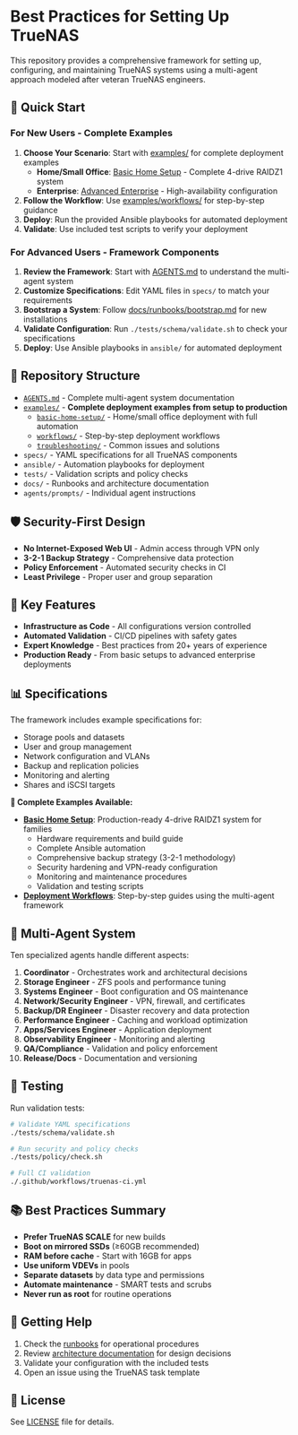 # Best Practices for Setting Up TrueNAS

This repository provides a comprehensive framework for setting up, configuring, and maintaining TrueNAS systems using a multi-agent approach modeled after veteran TrueNAS engineers.

## 🚀 Quick Start

### For New Users - Complete Examples  
1. **Choose Your Scenario**: Start with [examples/](examples/) for complete deployment examples
   - **Home/Small Office**: [Basic Home Setup](examples/basic-home-setup/) - Complete 4-drive RAIDZ1 system
   - **Enterprise**: [Advanced Enterprise](examples/advanced-enterprise/) - High-availability configuration  
2. **Follow the Workflow**: Use [examples/workflows/](examples/workflows/) for step-by-step guidance
3. **Deploy**: Run the provided Ansible playbooks for automated deployment
4. **Validate**: Use included test scripts to verify your deployment

### For Advanced Users - Framework Components
1. **Review the Framework**: Start with [AGENTS.md](AGENTS.md) to understand the multi-agent system
2. **Customize Specifications**: Edit YAML files in `specs/` to match your requirements  
3. **Bootstrap a System**: Follow [docs/runbooks/bootstrap.md](docs/runbooks/bootstrap.md) for new installations
4. **Validate Configuration**: Run `./tests/schema/validate.sh` to check your specifications
5. **Deploy**: Use Ansible playbooks in `ansible/` for automated deployment

## 📁 Repository Structure

- [`AGENTS.md`](AGENTS.md) - Complete multi-agent system documentation
- [`examples/`](examples/) - **Complete deployment examples from setup to production**
  - [`basic-home-setup/`](examples/basic-home-setup/) - Home/small office deployment with full automation
  - [`workflows/`](examples/workflows/) - Step-by-step deployment workflows  
  - [`troubleshooting/`](examples/troubleshooting/) - Common issues and solutions
- `specs/` - YAML specifications for all TrueNAS components
- `ansible/` - Automation playbooks for deployment
- `tests/` - Validation scripts and policy checks
- `docs/` - Runbooks and architecture documentation
- `agents/prompts/` - Individual agent instructions

## 🛡️ Security-First Design

- **No Internet-Exposed Web UI** - Admin access through VPN only
- **3-2-1 Backup Strategy** - Comprehensive data protection
- **Policy Enforcement** - Automated security checks in CI
- **Least Privilege** - Proper user and group separation

## 🔧 Key Features

- **Infrastructure as Code** - All configurations version controlled
- **Automated Validation** - CI/CD pipelines with safety gates
- **Expert Knowledge** - Best practices from 20+ years of experience
- **Production Ready** - From basic setups to advanced enterprise deployments

## 📊 Specifications

The framework includes example specifications for:
- Storage pools and datasets
- User and group management
- Network configuration and VLANs
- Backup and replication policies
- Monitoring and alerting
- Shares and iSCSI targets

**🎯 Complete Examples Available:**
- **[Basic Home Setup](examples/basic-home-setup/)**: Production-ready 4-drive RAIDZ1 system for families
  - Hardware requirements and build guide
  - Complete Ansible automation
  - Comprehensive backup strategy (3-2-1 methodology)
  - Security hardening and VPN-ready configuration  
  - Monitoring and maintenance procedures
  - Validation and testing scripts
- **[Deployment Workflows](examples/workflows/)**: Step-by-step guides using the multi-agent framework

## 🤖 Multi-Agent System

Ten specialized agents handle different aspects:
1. **Coordinator** - Orchestrates work and architectural decisions
2. **Storage Engineer** - ZFS pools and performance tuning
3. **Systems Engineer** - Boot configuration and OS maintenance
4. **Network/Security Engineer** - VPN, firewall, and certificates
5. **Backup/DR Engineer** - Disaster recovery and data protection
6. **Performance Engineer** - Caching and workload optimization
7. **Apps/Services Engineer** - Application deployment
8. **Observability Engineer** - Monitoring and alerting
9. **QA/Compliance** - Validation and policy enforcement
10. **Release/Docs** - Documentation and versioning

## 🧪 Testing

Run validation tests:
```bash
# Validate YAML specifications
./tests/schema/validate.sh

# Run security and policy checks
./tests/policy/check.sh

# Full CI validation
./.github/workflows/truenas-ci.yml
```

## 📚 Best Practices Summary

- **Prefer TrueNAS SCALE** for new builds
- **Boot on mirrored SSDs** (≥60GB recommended)
- **RAM before cache** - Start with 16GB for apps
- **Use uniform VDEVs** in pools
- **Separate datasets** by data type and permissions
- **Automate maintenance** - SMART tests and scrubs
- **Never run as root** for routine operations

## 🚨 Getting Help

1. Check the [runbooks](docs/runbooks/) for operational procedures
2. Review [architecture documentation](docs/architecture/) for design decisions
3. Validate your configuration with the included tests
4. Open an issue using the TrueNAS task template

## 📄 License

See [LICENSE](LICENSE) file for details.